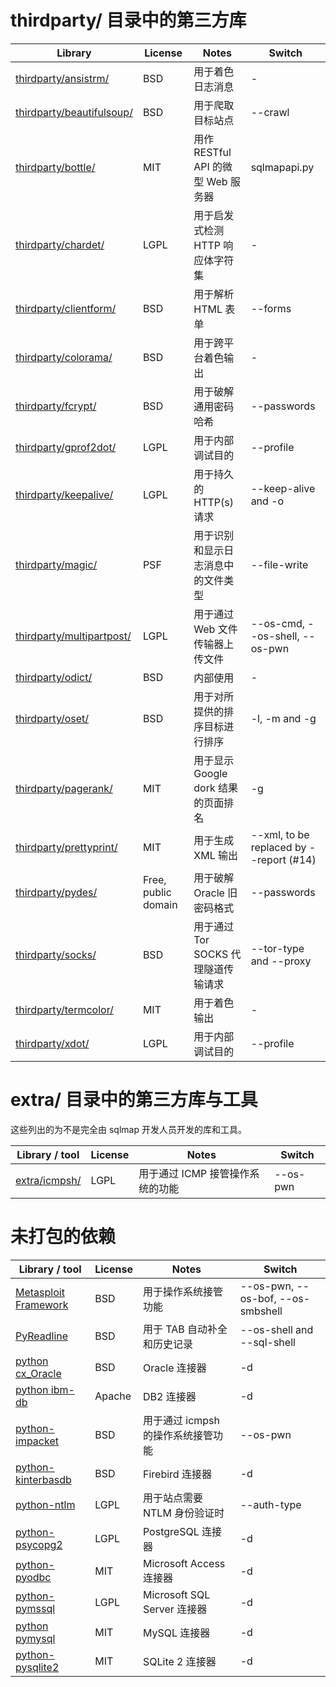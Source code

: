 # thirdparty/ 目录中的第三方库

| Library | License | Notes | Switch |
| ------------ | ----------- | ----------- | ----------- |
| [thirdparty/ansistrm/](http://plumberjack.blogspot.co.uk/2010/12/colorizing-logging-output-in-terminals.html) | BSD | 用于着色日志消息 | - |
| [thirdparty/beautifulsoup/](http://www.crummy.com/software/BeautifulSoup/) | BSD | 用于爬取目标站点 | --crawl |
| [thirdparty/bottle/](http://bottlepy.org/) | MIT | 用作 RESTful API 的微型 Web 服务器 | sqlmapapi.py |
| [thirdparty/chardet/](http://pypi.python.org/pypi/chardet) | LGPL | 用于启发式检测 HTTP 响应体字符集 | - |
| [thirdparty/clientform/](http://wwwsearch.sourceforge.net/old/ClientForm/) | BSD | 用于解析 HTML 表单 | --forms |
| [thirdparty/colorama/](http://pypi.python.org/pypi/colorama) | BSD | 用于跨平台着色输出 | - |
| [thirdparty/fcrypt/](http://carey.geek.nz/code/python-fcrypt/) | BSD | 用于破解通用密码哈希 | --passwords |
| [thirdparty/gprof2dot/](http://code.google.com/p/jrfonseca/wiki/Gprof2Dot) | LGPL | 用于内部调试目的 | --profile |
| [thirdparty/keepalive/](http://urlgrabber.baseurl.org/) | LGPL | 用于持久的 HTTP(s) 请求 | --keep-alive and -o |
| [thirdparty/magic/](http://pypi.python.org/pypi/python-magic/) | PSF | 用于识别和显示日志消息中的文件类型 | --file-write |
| [thirdparty/multipartpost/](http://pipe.scs.fsu.edu/PostHandler/MultipartPostHandler.py) | LGPL | 用于通过 Web 文件传输器上传文件 | --os-cmd, --os-shell, --os-pwn |
| [thirdparty/odict/](http://www.voidspace.org.uk/python/odict.html) | BSD | 内部使用 | - |
| [thirdparty/oset/](http://pypi.python.org/pypi/oset/0.1.1) | BSD | 用于对所提供的排序目标进行排序 | -l, -m and -g |
| [thirdparty/pagerank/](http://code.google.com/p/corey-projects/) | MIT | 用于显示 Google dork 结果的页面排名 | -g |
| [thirdparty/prettyprint/](http://code.google.com/p/python-httpclient-gui/) | MIT | 用于生成 XML 输出 | --xml, to be replaced by --report (#14) |
| [thirdparty/pydes/](http://twhiteman.netfirms.com/des.html) | Free, public domain | 用于破解 Oracle 旧密码格式 | --passwords |
| [thirdparty/socks/](http://socksipy.sourceforge.net/) | BSD | 用于通过 Tor SOCKS 代理隧道传输请求 | --tor-type and --proxy |
| [thirdparty/termcolor/](http://pypi.python.org/pypi/termcolor) | MIT | 用于着色输出 | - |
| [thirdparty/xdot/](http://code.google.com/p/jrfonseca/wiki/XDot) | LGPL | 用于内部调试目的 | --profile |

# extra/ 目录中的第三方库与工具

这些列出的为不是完全由 sqlmap 开发人员开发的库和工具。

| Library / tool | License | Notes | Switch |
| ------------ | ----------- | ----------- | ----------- |
| [extra/icmpsh/](https://github.com/inquisb/icmpsh) | LGPL | 用于通过 ICMP 接管操作系统的功能 | --os-pwn |

# 未打包的依赖

| Library / tool | License | Notes | Switch |
| ------------ | ----------- | ----------- | ----------- |
| [Metasploit Framework](http://www.metasploit.com) | BSD | 用于操作系统接管功能 | --os-pwn, --os-bof, --os-smbshell |
| [PyReadline](http://ipython.scipy.org/moin/PyReadline/Intro) | BSD | 用于 TAB 自动补全和历史记录 | --os-shell and --sql-shell |
| [python cx_Oracle](http://cx-oracle.sourceforge.net/) | BSD | Oracle 连接器 | -d |
| [python ibm-db](https://code.google.com/p/ibm-db/) | Apache | DB2 连接器 | -d |
| [python-impacket](http://code.google.com/p/impacket/) | BSD | 用于通过 icmpsh 的操作系统接管功能 | --os-pwn |
| [python-kinterbasdb](http://kinterbasdb.sourceforge.net/) | BSD | Firebird 连接器 | -d |
| [python-ntlm](http://code.google.com/p/python-ntlm/) | LGPL | 用于站点需要 NTLM 身份验证时 | --auth-type |
| [python-psycopg2](http://initd.org/psycopg/) | LGPL | PostgreSQL 连接器 | -d |
| [python-pyodbc](https://code.google.com/p/pyodbc/) | MIT | Microsoft Access 连接器 | -d |
| [python-pymssql](http://pymssql.sourceforge.net/) | LGPL | Microsoft SQL Server 连接器 | -d |
| [python pymysql](http://code.google.com/p/pymysql/) | MIT | MySQL 连接器 | -d |
| [python-pysqlite2](https://code.google.com/p/pysqlite/) | MIT | SQLite 2 连接器 | -d |